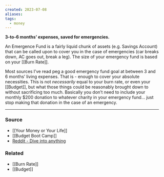 ```yaml
---
created: 2023-07-08
aliases: 
tags:
  - money
---
```

**3-to-6 months’ expenses, saved for emergencies.**

An Emergence Fund is a fairly liquid chunk of assets (e.g. Savings Account) that can be called upon to cover you in the case of emergencies (car breaks down, AC goes out, break a leg). The size of your emergency fund is based on your [[Burn Rate]].

Most sources I’ve read peg a good emergency fund goal at between 3 and 6 months’ living expenses. That is - enough to cover your absolute necessities. This is not *necessarily* equal to your burn rate, or even your [[Budget]], but what those things could be reasonably brought down to without sacrificing too much. Basically you don’t need to include your monthly $200 donation to whatever charity in your emergency fund… just stop making that donation in the case of an emergency.

****
### Source
- [[Your Money or Your Life]]
- [[Budget Boot Camp]]
- [Reddit - Dive into anything](https://www.reddit.com/r/personalfinance/wiki/commontopics)

### Related
- [[Burn Rate]] 
- [[Budget]]